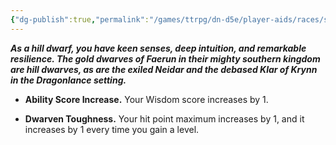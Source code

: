 ```yaml
---
{"dg-publish":true,"permalink":"/games/ttrpg/dn-d5e/player-aids/races/sub-races/hill-dwarf/","tags":["TTRPG/DND/5e","Races","Sub-Races"],"noteIcon":""}
---
```



**_As a hill dwarf, you have keen senses, deep intuition, and remarkable resilience. The gold dwarves of Faerun in their mighty southern kingdom are hill dwarves, as are the exiled Neidar and the debased Klar of Krynn in the Dragonlance setting._**

- **Ability Score Increase.** Your Wisdom score increases by 1.

- **Dwarven Toughness.** Your hit point maximum increases by 1, and it increases by 1 every time you gain a level.

